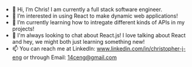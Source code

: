 - 👋 Hi, I’m Chris! I am currently a full stack software engineer.
- 👀 I’m interested in using React to make dynamic web applications!
- 🌱 I’m currently learning how to intregate different kinds of APIs in my projects!
- 💞️ I'm always looking to chat about React.js! I love talking about React and hey, we might both just learning something new!
- 📫 You can reach me at LinkedIn: www.linkedin.com/in/christopher-j-eng or through Email: 14ceng@gmail.com


<!---
TooWindy/TooWindy is a ✨ special ✨ repository because its `README.md` (this file) appears on your GitHub profile.
You can click the Preview link to take a look at your changes.
--->
